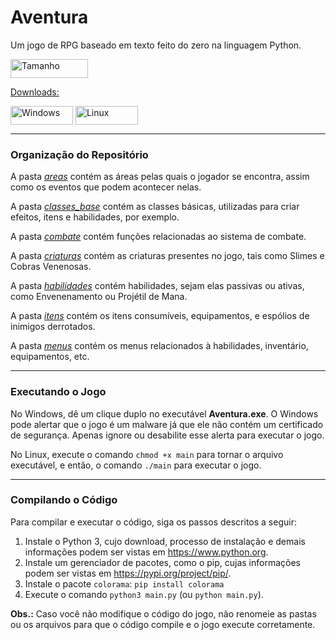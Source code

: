 # Aventura

Um jogo de RPG baseado em texto feito do zero na linguagem Python.

<div style="display: inline_block">
<img align="center" alt="Tamanho" height="30" width="124" src="https://github-size-badge.herokuapp.com/Carlosgd-freitas/Aventura.svg"/>
</div>

<ins>Downloads:</ins>

<div style="display: inline_block">
<img align="center" alt="Windows" height="30" width="100" src="https://img.shields.io/badge/Windows-0078D6?style=for-the-badge&logo=windows&logoColor=white" href="Aventura.exe" download/>
<img align="center" alt="Linux" height="30" width="100" src="https://img.shields.io/badge/Linux-FCC624?style=for-the-badge&logo=linux&logoColor=black" href="Aventura" download/>
</div>

***

### Organização do Repositório

A pasta _[areas](https://github.com/Carlosgd-freitas/Aventura/tree/main/areas)_ contém as áreas pelas quais o jogador se encontra, assim como os eventos que podem acontecer nelas.

A pasta _[classes_base](https://github.com/Carlosgd-freitas/Aventura/tree/main/classes_base)_ contém as classes básicas, utilizadas para criar efeitos, itens e habilidades, por exemplo.

A pasta _[combate](https://github.com/Carlosgd-freitas/Aventura/tree/main/combate)_ contém funções relacionadas ao sistema de combate.

A pasta _[criaturas](https://github.com/Carlosgd-freitas/Aventura/tree/main/criaturas)_ contém as criaturas presentes no jogo, tais como Slimes e Cobras Venenosas.

A pasta _[habilidades](https://github.com/Carlosgd-freitas/Aventura/tree/main/habilidades)_ contém habilidades, sejam elas passivas ou ativas, como Envenenamento ou Projétil de Mana.

A pasta _[itens](https://github.com/Carlosgd-freitas/Aventura/tree/main/itens)_ contém os itens consumíveis, equipamentos, e espólios de inimigos derrotados.

A pasta _[menus](https://github.com/Carlosgd-freitas/Aventura/tree/main/menus)_ contém os menus relacionados à habilidades, inventário, equipamentos, etc.

***

### Executando o Jogo

No Windows, dê um clique duplo no executável **Aventura.exe**. O Windows pode alertar que o jogo é um malware já que ele não contém um certificado de segurança. Apenas ignore ou desabilite esse alerta para executar o jogo.

No Linux, execute o comando ```chmod +x main``` para tornar o arquivo executável, e então, o comando ```./main``` para executar o jogo.

***

### Compilando o Código

Para compilar e executar o código, siga os passos descritos a seguir:

1. Instale o Python 3, cujo download, processo de instalação e demais informações podem ser vistas em https://www.python.org.
2. Instale um gerenciador de pacotes, como o pip, cujas informações podem ser vistas em https://pypi.org/project/pip/.
3. Instale o pacote ```colorama```: ```pip install colorama```
4. Execute o comando ```python3 main.py``` (ou ```python main.py```).

**Obs.:** Caso você não modifique o código do jogo, não renomeie as pastas ou os arquivos para que o código compile e o jogo execute corretamente.

